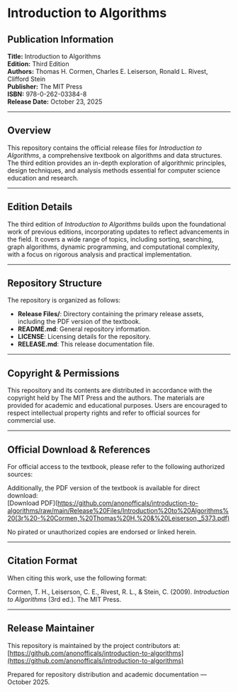 # Introduction to Algorithms

## Publication Information

**Title:** Introduction to Algorithms  
**Edition:** Third Edition  
**Authors:** Thomas H. Cormen, Charles E. Leiserson, Ronald L. Rivest, Clifford Stein  
**Publisher:** The MIT Press  
**ISBN:** 978-0-262-03384-8  
**Release Date:** October 23, 2025  

---

## Overview

This repository contains the official release files for *Introduction to Algorithms*, a comprehensive textbook on algorithms and data structures. The third edition provides an in-depth exploration of algorithmic principles, design techniques, and analysis methods essential for computer science education and research.

---

## Edition Details

The third edition of *Introduction to Algorithms* builds upon the foundational work of previous editions, incorporating updates to reflect advancements in the field. It covers a wide range of topics, including sorting, searching, graph algorithms, dynamic programming, and computational complexity, with a focus on rigorous analysis and practical implementation.

---

## Repository Structure

The repository is organized as follows:

- **Release Files/**: Directory containing the primary release assets, including the PDF version of the textbook.
- **README.md**: General repository information.
- **LICENSE**: Licensing details for the repository.
- **RELEASE.md**: This release documentation file.

---

## Copyright & Permissions

This repository and its contents are distributed in accordance with the copyright held by The MIT Press and the authors. The materials are provided for academic and educational purposes. Users are encouraged to respect intellectual property rights and refer to official sources for commercial use.

---

## Official Download & References

For official access to the textbook, please refer to the following authorized sources:


Additionally, the PDF version of the textbook is available for direct download:  
[Download PDF](https://github.com/anonofficals/introduction-to-algorithms/raw/main/Release%20Files/Introduction%20to%20Algorithms%20(3r%20-%20Cormen,%20Thomas%20H.%20&%20Leiserson,_5373.pdf)

No pirated or unauthorized copies are endorsed or linked herein.

---

## Citation Format

When citing this work, use the following format:

Cormen, T. H., Leiserson, C. E., Rivest, R. L., & Stein, C. (2009). *Introduction to Algorithms* (3rd ed.). The MIT Press.

---

## Release Maintainer

This repository is maintained by the project contributors at:  
[https://github.com/anonofficals/introduction-to-algorithms](https://github.com/anonofficals/introduction-to-algorithms)

Prepared for repository distribution and academic documentation — October 2025.
